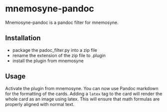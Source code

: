 # mnemosyne-pandoc

Mnemosyne-pandoc is a pandoc filter for mnemosyne.

## Installation

- package the padoc_filter.py into a zip file
- rename the extension of the zip file to .plugin
- install the plugin from mnemosyne

## Usage

Activate the plugin from mnemosyne. You can now use Pandoc markdown for the formatting of the cards.
Adding a `latex` tag to the card will render the whole card as an image using latex. This will ensure that
math formulas are properly aligned with normal text.

